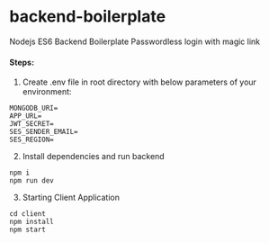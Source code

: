 # backend-boilerplate
Nodejs  ES6 Backend Boilerplate
Passwordless login with magic link

#### Steps:

1. Create .env file in root directory with below parameters of your environment:
```
MONGODB_URI=
APP_URL=
JWT_SECRET=
SES_SENDER_EMAIL=
SES_REGION=
```
2. Install dependencies and run backend

```
npm i
npm run dev
```
3. Starting Client Application

```
cd client
npm install
npm start
```

